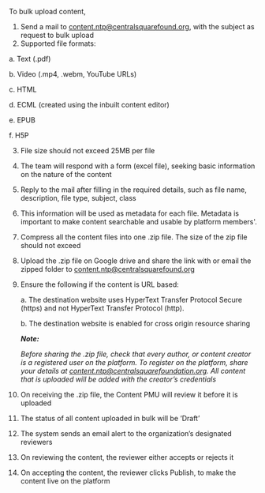 To bulk upload content,

1. Send a mail to content.ntp@centralsquarefound.org, with the subject as  request to bulk upload 
2. Supported file formats:
  
  a. Text (.pdf)
  
  b. Video (.mp4, .webm, YouTube URLs)
  
  c. HTML 
  
  d. ECML (created using the inbuilt content editor)
  
  e. EPUB
  
  f. H5P

3. File size should not exceed 25MB per file
4. The team will respond with  a form (excel file), seeking basic information on the nature of the content
5. Reply to the mail after filling in the required details, such as file name, description, file type, subject, class 
6. This information will be used as metadata for each file. Metadata is important to make content searchable and usable by platform members'.
7. Compress  all the content files into one .zip file. The size of the zip file should not exceed <xxx>  
8. Upload the .zip file on Google drive and share the link with or email the zipped folder to content.ntp@centralsquarefound.org
9. Ensure the following if the content is URL based:
		
	a. The destination website uses HyperText Transfer Protocol Secure (https) and not  HyperText Transfer Protocol (http). 
	
    b. The destination website is enabled for cross origin resource sharing 

	***Note:***
	
    *Before sharing the .zip file, check that every author, or content creator is a registered user on the platform. To register on the platform, share your details at content.ntp@centralsquarefoundation.org. All content that is  uploaded will be added with  the creator’s credentials*

10. On receiving the .zip file, the Content PMU will review it before it is uploaded 
11. The status of all  content uploaded in bulk  will  be  ‘Draft’
12. The system sends an email alert to the organization’s designated reviewers 
13. On reviewing the content, the reviewer either accepts or rejects it
14. On accepting the content, the reviewer clicks Publish, to make the content live on the platform

